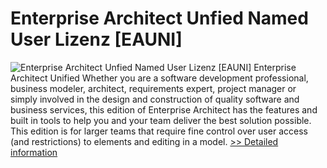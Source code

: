 # Enterprise Architect Unfied Named User Lizenz [EAUNI]
![Enterprise Architect Unfied Named User Lizenz [EAUNI]](https://mycommerce.akamaized.net/api/pimages/P300310304/BIG/300310304.JPG)
Enterprise Architect Unified Whether you are a software development professional, business modeler, architect, requirements expert, project manager or simply involved in the design and construction of quality software and business services, this edition of Enterprise Architect has the features and built in tools to help you and your team deliver the best solution possible. This edition is for larger teams that require fine control over user access (and restrictions) to elements and editing in a model.
[>> Detailed information](https://secure.shareit.com/shareit/product.html?productid=300310304&affiliateid=200057808)